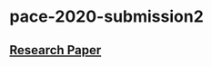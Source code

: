 # pace-2020-submission2

## [Research Paper](https://github.com/AmanSingal/pace-2020-submission2/blob/master/PACE2020_Treedepth_Aman_Paper.pdf)
